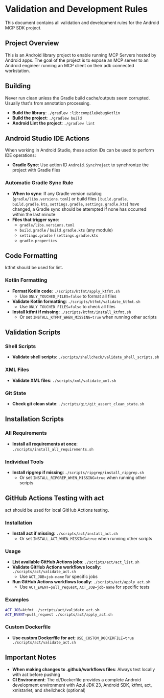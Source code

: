 # Validation and Development Rules

This document contains all validation and development rules for the Android MCP SDK project.

## Project Overview

This is an Android library project to enable running MCP Servers hosted by Android apps.
The goal of the project is to expose an MCP server to an Android engineer running an MCP client on
their adb connected workstation.

## Building

Never run clean unless the Gradle build cache/outputs seem corrupted. Usually that's from annotation processing.

- **Build the library**: `./gradlew :lib:compileDebugKotlin`
- **Build the project**: `./gradlew build`
- **Android Lint the project**: `./gradlew lint`

## Android Studio IDE Actions

When working in Android Studio, these action IDs can be used to perform IDE operations:

- **Gradle Sync**: Use action ID `Android.SyncProject` to synchronize the project with Gradle files

### Automatic Gradle Sync Rule

- **When to sync**: If any Gradle version catalog (`gradle/libs.versions.toml`) or build files (
  `build.gradle`, `build.gradle.kts`, `settings.gradle`, `settings.gradle.kts`) have changed, a
  Gradle sync should be attempted if none has occurred within the last minute
- **Files that trigger sync**:
  - `gradle/libs.versions.toml`
  - `build.gradle` / `build.gradle.kts` (any module)
  - `settings.gradle` / `settings.gradle.kts`
  - `gradle.properties`

## Code Formatting

ktfmt should be used for lint.

### Kotlin Formatting

- **Format Kotlin code**: `./scripts/ktfmt/apply_ktfmt.sh`
    - Use `ONLY_TOUCHED_FILES=false` to format all files
- **Validate Kotlin formatting**: `./scripts/ktfmt/validate_ktfmt.sh`
    - Use `ONLY_TOUCHED_FILES=false` to check all files
- **Install ktfmt if missing**: `./scripts/ktfmt/install_ktfmt.sh`
    - Or set `INSTALL_KTFMT_WHEN_MISSING=true` when running other scripts

## Validation Scripts

### Shell Scripts

- **Validate shell scripts**: `./scripts/shellcheck/validate_shell_scripts.sh`

### XML Files

- **Validate XML files**: `./scripts/xml/validate_xml.sh`

### Git State

- **Check git clean state**: `./scripts/git/git_assert_clean_state.sh`

## Installation Scripts

### All Requirements

- **Install all requirements at once**: `./scripts/install_all_requirements.sh`

### Individual Tools

- **Install ripgrep if missing**: `./scripts/ripgrep/install_ripgrep.sh`
    - Or set `INSTALL_RIPGREP_WHEN_MISSING=true` when running other scripts

## GitHub Actions Testing with act

act should be used for local GitHub Actions testing.

### Installation

- **Install act if missing**: `./scripts/act/install_act.sh`
    - Or set `INSTALL_ACT_WHEN_MISSING=true` when running other scripts

### Usage

- **List available GitHub Actions jobs**: `./scripts/act/act_list.sh`
- **Validate GitHub Actions workflows locally**: `./scripts/act/validate_act.sh`
    - Use `ACT_JOB=job-name` for specific jobs
- **Run GitHub Actions workflows locally**: `./scripts/act/apply_act.sh`
    - Use `ACT_EVENT=pull_request`, `ACT_JOB=job-name` for specific tests

### Examples

```bash
ACT_JOB=ktfmt ./scripts/act/validate_act.sh
ACT_EVENT=pull_request ./scripts/act/apply_act.sh
```

### Custom Dockerfile

- **Use custom Dockerfile for act**: `USE_CUSTOM_DOCKERFILE=true ./scripts/act/validate_act.sh`

## Important Notes

- **When making changes to .github/workflows files**: Always test locally with act before pushing
- **CI Environment**: The ci/Dockerfile provides a complete Android development environment with
  Azul JDK 23, Android SDK, ktfmt, act, xmlstarlet, and shellcheck (optional)
